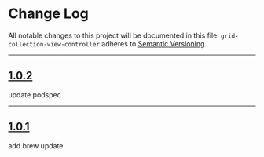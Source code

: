 # Change Log

All notable changes to this project will be documented in this file.
`grid-collection-view-controller` adheres to [Semantic Versioning](http://semver.org/).

---

## [1.0.2](https://github.com/Digipolitan/grid-collection-view-controller/releases/tag/v1.0.2)

update podspec

---

## [1.0.1](https://github.com/Digipolitan/grid-collection-view-controller/releases/tag/v1.0.1)

add brew update
